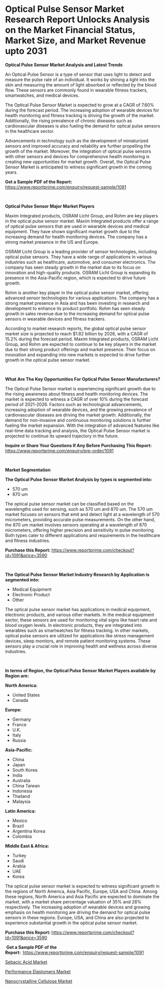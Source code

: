 <p><h1>Optical Pulse Sensor Market Research Report Unlocks Analysis on the Market Financial Status, Market Size, and Market Revenue upto 2031</h1></p><p><strong>Optical Pulse Sensor Market Analysis and Latest Trends</strong></p>
<p><p>An Optical Pulse Sensor is a type of sensor that uses light to detect and measure the pulse rate of an individual. It works by shining a light into the skin and measuring the amount of light absorbed or reflected by the blood flow. These sensors are commonly found in wearable fitness trackers, smartwatches, and medical devices.</p><p>The Optical Pulse Sensor Market is expected to grow at a CAGR of 7.60% during the forecast period. The increasing adoption of wearable devices for health monitoring and fitness tracking is driving the growth of the market. Additionally, the rising prevalence of chronic diseases such as cardiovascular diseases is also fueling the demand for optical pulse sensors in the healthcare sector.</p><p>Advancements in technology such as the development of miniaturized sensors and improved accuracy and reliability are further propelling the growth of the market. Moreover, the integration of optical pulse sensors with other sensors and devices for comprehensive health monitoring is creating new opportunities for market growth. Overall, the Optical Pulse Sensor Market is anticipated to witness significant growth in the coming years.</p></p>
<p><strong>Get a Sample PDF of the Report:&nbsp;</strong> <a href="https://www.reportprime.com/enquiry/request-sample/1091">https://www.reportprime.com/enquiry/request-sample/1091</a></p>
<p>&nbsp;</p>
<p><strong>Optical Pulse Sensor Major Market Players</strong></p>
<p><p>Maxim Integrated products, OSRAM Licht Group, and Rohm are key players in the optical pulse sensor market. Maxim Integrated products offer a range of optical pulse sensors that are used in wearable devices and medical equipment. They have shown significant market growth due to the increasing demand for health monitoring devices. The company has a strong market presence in the US and Europe.</p><p>OSRAM Licht Group is a leading provider of sensor technologies, including optical pulse sensors. They have a wide range of applications in various industries such as healthcare, automotive, and consumer electronics. The company has seen steady growth in the market due to its focus on innovation and high-quality products. OSRAM Licht Group is expanding its presence in the Asia-Pacific region, which is expected to drive future growth.</p><p>Rohm is another key player in the optical pulse sensor market, offering advanced sensor technologies for various applications. The company has a strong market presence in Asia and has been investing in research and development to enhance its product portfolio. Rohm has seen steady growth in sales revenue due to the increasing demand for optical pulse sensors in wearable devices and fitness trackers.</p><p>According to market research reports, the global optical pulse sensor market size is projected to reach $1.82 billion by 2026, with a CAGR of 15.2% during the forecast period. Maxim Integrated products, OSRAM Licht Group, and Rohm are expected to continue to be key players in the market due to their strong product offerings and market presence. Their focus on innovation and expanding into new markets is expected to drive further growth in the optical pulse sensor market.</p></p>
<p>&nbsp;</p>
<p><strong>What Are The Key Opportunities For Optical Pulse Sensor Manufacturers?</strong></p>
<p><p>The Optical Pulse Sensor market is experiencing significant growth due to the rising awareness about fitness and health monitoring devices. The market is expected to witness a CAGR of over 10% during the forecast period of 2021-2026. Factors such as technological advancements, increasing adoption of wearable devices, and the growing prevalence of cardiovascular diseases are driving the market growth. Additionally, the demand for non-invasive and continuous monitoring solutions is further fueling the market expansion. With the integration of advanced features like real-time data tracking and analysis, the Optical Pulse Sensor market is projected to continue its upward trajectory in the future.</p></p>
<p><strong>Inquire or Share Your Questions If Any Before Purchasing This Report:</strong> <a href="https://www.reportprime.com/enquiry/pre-order/1091">https://www.reportprime.com/enquiry/pre-order/1091</a></p>
<p>&nbsp;</p>
<p><strong>Market Segmentation</strong></p>
<p><strong>The Optical Pulse Sensor Market Analysis by types is segmented into:</strong></p>
<p><ul><li>570 um</li><li>870 um</li></ul></p>
<p><p>The optical pulse sensor market can be classified based on the wavelengths used for sensing, such as 570 um and 870 um. The 570 um market focuses on sensors that emit and detect light at a wavelength of 570 micrometers, providing accurate pulse measurements. On the other hand, the 870 um market involves sensors operating at a wavelength of 870 micrometers, offering higher precision and sensitivity in pulse monitoring. Both types cater to different applications and requirements in the healthcare and fitness industries.</p></p>
<p><strong>Purchase this Report:&nbsp;</strong><a href="https://www.reportprime.com/checkout?id=1091&price=3590">https://www.reportprime.com/checkout?id=1091&price=3590</a></p>
<p>&nbsp;</p>
<p><strong>The Optical Pulse Sensor Market Industry Research by Application is segmented into:</strong></p>
<p><ul><li>Medical Equipment</li><li>Electronic Product</li><li>Other</li></ul></p>
<p><p>The optical pulse sensor market has applications in medical equipment, electronic products, and various other markets. In the medical equipment sector, these sensors are used for monitoring vital signs like heart rate and blood oxygen levels. In electronic products, they are integrated into wearables such as smartwatches for fitness tracking. In other markets, optical pulse sensors are utilized for applications like stress management devices, sleep monitors, and remote patient monitoring systems. These sensors play a crucial role in improving health and wellness across diverse industries.</p></p>
<p>&nbsp;</p>
<p><strong>In terms of Region, the Optical Pulse Sensor Market Players available by Region are:</strong></p>
<p>
    <p> <strong> North America: </strong>
        <ul>
            <li>United States</li>
            <li>Canada</li>
        </ul>
        </p> 
    <p> <strong> Europe: </strong>
        <ul>
            <li>Germany</li>
            <li>France</li>
            <li>U.K.</li>
            <li>Italy</li>
            <li>Russia</li>
        </ul>
        </p> 
    <p> <strong> Asia-Pacific: </strong>
        <ul>
            <li>China</li>
            <li>Japan</li>
            <li>South Korea</li>
            <li>India</li>
            <li>Australia</li>
            <li>China Taiwan</li>
            <li>Indonesia</li>
            <li>Thailand</li>
            <li>Malaysia</li>
        </ul>
        </p> 
    <p> <strong> Latin America: </strong>
        <ul>
            <li>Mexico</li>
            <li>Brazil</li>
            <li>Argentina Korea</li>
            <li>Colombia</li>
        </ul>
        </p> 
    <p> <strong> Middle East & Africa: </strong>
        <ul>
            <li>Turkey</li>
            <li>Saudi</li>
            <li>Arabia</li>
            <li>UAE</li>
            <li>Korea</li>
        </ul>
    </p>
    </p>
<p><p>The optical pulse sensor market is expected to witness significant growth in the regions of North America, Asia Pacific, Europe, USA and China. Among these regions, North America and Asia Pacific are expected to dominate the market, with a market share percentage valuation of 35% and 28% respectively. The increasing adoption of wearable devices and growing emphasis on health monitoring are driving the demand for optical pulse sensors in these regions. Europe, USA, and China are also projected to experience substantial growth in the optical pulse sensor market.</p></p>
<p><strong>Purchase this Report: </strong><a href="https://www.reportprime.com/checkout?id=1091&price=3590">https://www.reportprime.com/checkout?id=1091&price=3590</a></p>
<p>&nbsp;<strong>Get a Sample PDF of the Report:&nbsp;&nbsp;</strong><a href="https://www.reportprime.com/enquiry/request-sample/1091">https://www.reportprime.com/enquiry/request-sample/1091</a></p>
<p><strong></strong></p>
<p><p><a href="https://angry-finch-aaf.notion.site/Sebacic-Acid-Market-Size-Market-Share-and-Global-Market-Analysis-Report-2024-2031-3027c0646669412a9977e52eeaeb62ad">Sebacic Acid Market</a></p><p><a href="https://chivalrous-flock-a86.notion.site/Performance-Elastomers-Market-Growth-Market-Trends-COVID-19-Impact-and-Forecasts-for-period-from--4cebd65cf6b24321aa763540724e1764">Performance Elastomers Market</a></p><p><a href="https://faithful-glue-af3.notion.site/Nanocrystalline-Cellulose-Market-Analysis-and-Market-Size-Global-Industry-Overview-Market-Segmenta-210120c6d5ce4e99886767a222cc1408">Nanocrystalline Cellulose Market</a></p></p>